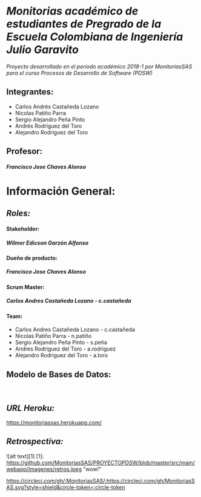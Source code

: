 ***Monitorias académico de estudiantes de Pregrado de la Escuela Colombiana de Ingeniería Julio Garavito***
======
*Proyecto desarrollado en el periodo académico 2018-1 por MonitoriasSAS para el curso Procesos de Desarrollo de Software (PDSW)*

Integrantes:
  -------
  * Carlos Andrés Castañeda Lozano
  * Nicolas Patiño Parra
  * Sergio Alejandro Peña Pinto
  * Andrés Rodríguez del Toro
  * Alejandro Rodríguez del Toro
  
Profesor:
  -------
  ##### Francisco Jose Chaves Alonso
  
****Información General:****
======
 
  *Roles:*
  -------
  #### ****Stakeholder:****
  ##### Wilmer Edicson Garzón Alfonso
  
  #### ****Dueño de producto:****
  ##### Francisco Jose Chaves Alonso
    
  #### ****Scrum Master:****
  #####  Carlos Andres Castañeda Lozano - c.castañeda 
    
  #### ****Team:****
 
  + Carlos Andres Castañeda Lozano - c.castañeda
  + Nicolas Patiño Parra - n.patiño
  + Sergio Alejandro Peña Pinto - s.peña
  + Andres Rodriguez del Toro - a.rodriguez
  + Alejandro Rodriguez del Toro - a.toro
    
Modelo de Bases de Datos:
  -------
  
  

## *URL Heroku:*
https://monitoriassas.herokuapp.com/

 ## *Retrospectiva:*
 ![alt text][1]
   [1]: https://github.com/MonitoriasSAS/PROYECTOPDSW/blob/master/src/main/webapp/Imagenes/retros.jpeg "wow!"
   
   
   
   https://circleci.com/gh/:MonitoriasSAS/:https://circleci.com/gh/MonitoriasSAS.svg?style=shield&circle-token=:circle-token
 
